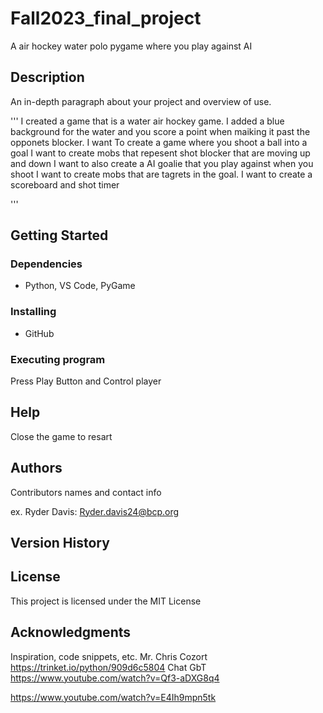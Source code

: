 # Fall2023_final_project

A air hockey water polo pygame where you play against AI

## Description

An in-depth paragraph about your project and overview of use.



'''
I created a game that is a water air hockey game. I added a blue background for the water and you score a point when maiking it past the opponets blocker. 
I want To create a game where you shoot a ball into a goal
I want to create mobs that repesent shot blocker that are moving up and down
I want to also create a AI goalie that you play against when you shoot
I want to create mobs that are tagrets in the goal.
I want to create a scoreboard and shot timer

'''

## Getting Started

### Dependencies

* Python, VS Code, PyGame


### Installing

* GitHub

### Executing program

Press Play Button and Control player

## Help

Close the game to resart

## Authors

Contributors names and contact info

ex. Ryder Davis:
    Ryder.davis24@bcp.org



## Version History


## License

This project is licensed under the MIT License 

## Acknowledgments

Inspiration, code snippets, etc.
Mr. Chris Cozort
https://trinket.io/python/909d6c5804
Chat GbT
https://www.youtube.com/watch?v=Qf3-aDXG8q4

https://www.youtube.com/watch?v=E4Ih9mpn5tk 

